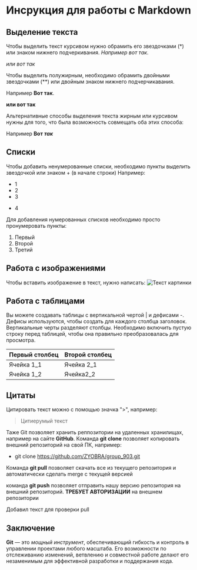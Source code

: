 # Инсрукция для работы с Markdown

## Выделение текста
Чтобы выделить текст курсивом нужно обрамить его звездочками (*) или знаком нижнего подчеркивания.
*Например вот так*.

_или вот так_

Чтобы выделить полужирным, необходимо обрамить двойными звездочками (**) или двойным знаком нижнего подчерчикавания.

Например **Вот так**.

__или вот так__

Альтернативные способы выделения текста жирным или курсивом нужны для того, что была возможность совмещать оба этих способа:

Например __Вот *так*__

## Списки

Чтобы добавить ненумерованные списки, необходимо пункты выделить звездочкой или знаком + (в начале строки)
Например:
* 1
* 2
* 3
+ 4

Для добавления нумерованных списков необходимо просто пронумеровать пункты:

1. Первый
2. Второй
3. Третий

## Работа с изображениями

Чтобы вставить изображение в текст, нужно написать:
![Текст картинки](кот.avif)

## Работа с таблицами

Вы можете создавать таблицы с вертикальной чертой | и дефисами -. Дефисы используются, чтобы создать для каждого столбца заголовок. Вертикальные черты разделяют столбцы. Необходимо включить пустую строку перед таблицей, чтобы она правильно преобразовалась для просмотра.

| Первый столбец  | Второй столбец |
| ------------- | ------------- |
| Ячейка 1_1 | Ячейка 2_1  |
| Ячейка 1_2  | Ячейка2_2  |

## Цитаты

Цитировать текст можно с помощью значка ">", например:
> Цитиерумый текст

Таже Git позволяет хранить реппозитории на удаленных хранилищах, например на сайте **GitHub**.
Команда __git clone__ позволяет копировать внешний репозиторий на свой ПК, например:
* git clone https://github.com/ZYOBRA/group_903.git

Команда **git pull** позволяет скачать все из текущего репозитория и автоматически сделать merge с текущей версией

команда **git push** позволяет отправить нашу
версию репозитория на внешний
репозиторий. **ТРЕБУЕТ АВТОРИЗАЦИИ**
на внешнем репозитории

Добавил текст для проверки pull

## Заключение

**Git** — это _мощный инструмент_, обеспечивающий гибкость и контроль в управлении проектами любого масштаба. Его возможности по отслеживанию изменений, ветвлению и совместной работе делают его незаменимым для эффективной разработки и поддержания кода.
